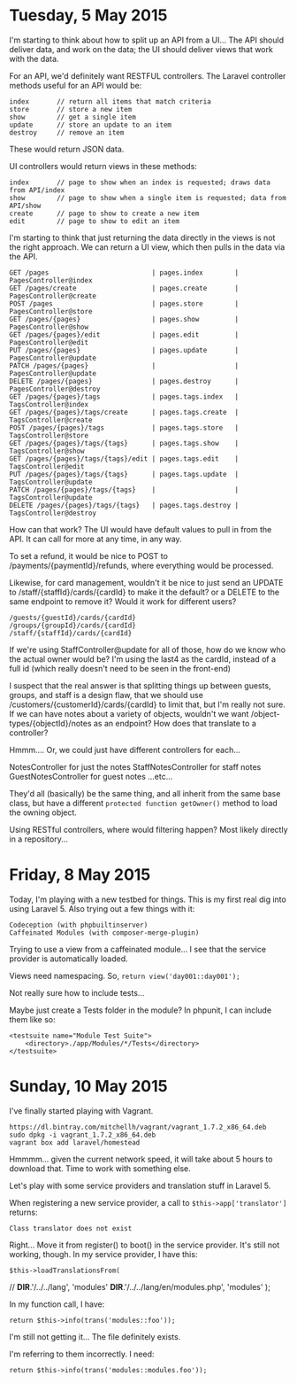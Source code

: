 Tuesday, 5 May 2015
===================
I'm starting to think about how to split up an API from a UI... The API should deliver data, and work on the data; the UI should deliver views that work with the data.

For an API, we'd definitely want RESTFUL controllers. The Laravel controller methods useful for an API would be:

    index       // return all items that match criteria
    store       // store a new item
    show        // get a single item
    update      // store an update to an item
    destroy     // remove an item

These would return JSON data.

UI controllers would return views in these methods:

    index       // page to show when an index is requested; draws data from API/index
    show        // page to show when a single item is requested; data from API/show
    create      // page to show to create a new item
    edit        // page to show to edit an item 

I'm starting to think that just returning the data directly in the views is not the right approach. We can return a UI view, which then pulls in the data via the API.

    GET /pages                          | pages.index        | PagesController@index
    GET /pages/create                   | pages.create       | PagesController@create
    POST /pages                         | pages.store        | PagesController@store
    GET /pages/{pages}                  | pages.show         | PagesController@show
    GET /pages/{pages}/edit             | pages.edit         | PagesController@edit
    PUT /pages/{pages}                  | pages.update       | PagesController@update
    PATCH /pages/{pages}                |                    | PagesController@update
    DELETE /pages/{pages}               | pages.destroy      | PagesController@destroy
    GET /pages/{pages}/tags             | pages.tags.index   | TagsController@index
    GET /pages/{pages}/tags/create      | pages.tags.create  | TagsController@create
    POST /pages/{pages}/tags            | pages.tags.store   | TagsController@store
    GET /pages/{pages}/tags/{tags}      | pages.tags.show    | TagsController@show
    GET /pages/{pages}/tags/{tags}/edit | pages.tags.edit    | TagsController@edit
    PUT /pages/{pages}/tags/{tags}      | pages.tags.update  | TagsController@update
    PATCH /pages/{pages}/tags/{tags}    |                    | TagsController@update
    DELETE /pages/{pages}/tags/{tags}   | pages.tags.destroy | TagsController@destroy

How can that work? The UI would have default values to pull in from the API. It can call for more at any time, in any way.

To set a refund, it would be nice to POST to /payments/{paymentId}/refunds, where everything would be processed.

Likewise, for card management, wouldn't it be nice to just send an UPDATE to /staff/{staffId}/cards/{cardId} to make it the default? or a DELETE to the same endpoint to remove it? Would it work for different users?

    /guests/{guestId}/cards/{cardId}
    /groups/{groupId}/cards/{cardId}
    /staff/{staffId}/cards/{cardId}

If we're using StaffController@update for all of those, how do we know who the actual owner would be? I'm using the last4 as the cardId, instead of a full id (which really doesn't need to be seen in the front-end)

I suspect that the real answer is that splitting things up between guests, groups, and staff is a design flaw, that we should use /customers/{customerId}/cards/{cardId} to limit that, but I'm really not sure. If we can have notes about a variety of objects, wouldn't we want /object-types/{objectId}/notes as an endpoint? How does that translate to a controller?

Hmmm.... Or, we could just have different controllers for each...

NotesController for just the notes
StaffNotesController for staff notes
GuestNotesController for guest notes
...etc...

They'd all (basically) be the same thing, and all inherit from the same base class, but have a different `protected function getOwner()` method to load the owning object.

Using RESTful controllers, where would filtering happen? Most likely directly in a repository...



Friday, 8 May 2015
===================
Today, I'm playing with a new testbed for things. This is my first real dig into using Laravel 5. Also trying out a few things with it:

    Codeception (with phpbuiltinserver)
    Caffeinated Modules (with composer-merge-plugin)

Trying to use a view from a caffeinated module... I see that the service provider is automatically loaded. 

Views need namespacing. So, `return view('day001::day001');`

Not really sure how to include tests... 

Maybe just create a Tests folder in the module? In phpunit, I can include them like so:

    <testsuite name="Module Test Suite">
        <directory>./app/Modules/*/Tests</directory>
    </testsuite>



Sunday, 10 May 2015
====================
I've finally started playing with Vagrant.

    https://dl.bintray.com/mitchellh/vagrant/vagrant_1.7.2_x86_64.deb
    sudo dpkg -i vagrant_1.7.2_x86_64.deb
    vagrant box add laravel/homestead

Hmmmm... given the current network speed, it will take about 5 hours to download that. Time to work with something else.

Let's play with some service providers and translation stuff in Laravel 5.

When registering a new service provider, a call to `$this->app['translator']` returns:

    Class translator does not exist

Right... Move it from register() to boot() in the service provider. It's still not working, though. In my service provider, I have this:

    $this->loadTranslationsFrom(
//        __DIR__.'/../../lang', 'modules'
        __DIR__.'/../../lang/en/modules.php', 'modules'
    );

In my function call, I have:

    return $this->info(trans('modules::foo'));

I'm still not getting it... The file definitely exists. 

I'm referring to them incorrectly. I need:

    return $this->info(trans('modules::modules.foo'));


